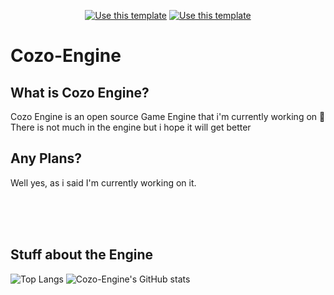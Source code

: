 <div align="center">

[![Use this template](https://img.shields.io/badge/Check-Our_website_here_!-2ea44f?style=for-the-badge)](https://cozo-engine.github.io)
[![Use this template](https://img.shields.io/badge/Engine's_Documents!-2ea44f?style=for-the-badge)](https://cozo-engine.github.io/docs)



</div>



# Cozo-Engine
## What is Cozo Engine?
Cozo Engine is an open source Game Engine that i'm currently working on :eyes:
There is not much in the engine but i hope it will get better

## Any Plans?
Well yes, as i said I'm currently working on it.


<!---
Cozo-Engine/Cozo-Engine is a ✨ special ✨ repository because its `README.md` (this file) appears on your GitHub profile.
You can click the Preview link to take a look at your changes.
github, what?
--->
<br><br><br>
## Stuff about the Engine
![Top Langs](https://github-readme-stats.vercel.app/api/top-langs/?username=Cozo-Engine)
![Cozo-Engine's GitHub stats](https://github-readme-stats.vercel.app/api?username=Cozo-Engine&show_icons=true&theme=radical)
